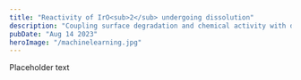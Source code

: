 ```yaml
---
title: "Reactivity of IrO<sub>2</sub> undergoing dissolution"
description: "Coupling surface degradation and chemical activity with developed graph kinetic Monte Carlo"
pubDate: "Aug 14 2023"
heroImage: "/machinelearning.jpg"
---
```


<p>Placeholder text
</p>
